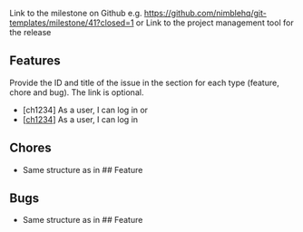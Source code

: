 Link to the milestone on Github e.g. https://github.com/nimblehq/git-templates/milestone/41?closed=1
or
Link to the project management tool for the release

## Features

Provide the ID and title of the issue in the section for each type (feature, chore and bug). The link is optional.

- [ch1234] As a user, I can log in
or
- [[ch1234](https://github.com/nimblehq/git-templates/issues/1234)] As a user, I can log in

## Chores
- Same structure as in  ## Feature

## Bugs
- Same structure as in  ## Feature

